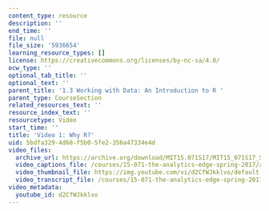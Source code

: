 ```yaml
---
content_type: resource
description: ''
end_time: ''
file: null
file_size: '5936654'
learning_resource_types: []
license: https://creativecommons.org/licenses/by-nc-sa/4.0/
ocw_type: ''
optional_tab_title: ''
optional_text: ''
parent_title: '1.3 Working with Data: An Introduction to R '
parent_type: CourseSection
related_resources_text: ''
resource_index_text: ''
resourcetype: Video
start_time: ''
title: 'Video 1: Why R?'
uid: 5bdfa329-4d68-f5b0-5fe2-356a47334e4d
video_files:
  archive_url: https://archive.org/download/MIT15.071S17/MIT15_071S17_Session_1.3.02_300k.mp4
  video_captions_file: /courses/15-071-the-analytics-edge-spring-2017/adf6c5c5baa55de78aefef7b0c832410_d2CfWJkklvo.vtt
  video_thumbnail_file: https://img.youtube.com/vi/d2CfWJkklvo/default.jpg
  video_transcript_file: /courses/15-071-the-analytics-edge-spring-2017/ad6ec2748895889e1c7158975cb78a09_d2CfWJkklvo.pdf
video_metadata:
  youtube_id: d2CfWJkklvo
---
```

